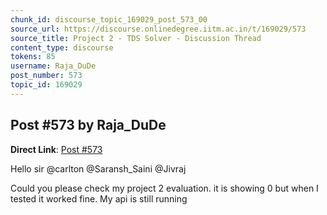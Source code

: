 ```yaml
---
chunk_id: discourse_topic_169029_post_573_00
source_url: https://discourse.onlinedegree.iitm.ac.in/t/169029/573
source_title: Project 2 - TDS Solver - Discussion Thread
content_type: discourse
tokens: 85
username: Raja_DuDe
post_number: 573
topic_id: 169029
---
```


## Post #573 by Raja_DuDe

**Direct Link**: [Post #573](https://discourse.onlinedegree.iitm.ac.in/t/169029/573)

Hello sir @carlton @Saransh_Saini @Jivraj

Could you please check my project 2 evaluation. it is showing 0 but when I tested it worked fine. My api is still running
